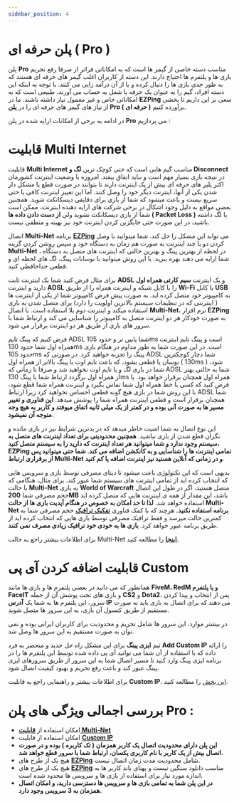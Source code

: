 ```yaml
---
sidebar_position: 4
---
```


# پلن حرفه ای ( Pro )

پلن **Pro** مناسب دسته خاصی از گیمر ها است که به امکاناتی فراتر از صرفا رفع تحریم بازی ها و پلتفرم ها احتیاج دارند. این دسته از کاربران اغلب گیمر های حرفه ای هستند که به طور جدی بازی ها را دنبال کرده و یا از آن درآمد زایی می کنند.
با توجه به اینکه این دسته افراد، گیم را به عنوان یک حرفه یا شغل به حساب می آورند، طبیعی است که به امکاناتی خاص و غیر معمول نیاز داشته باشند. ما در **EZPing** سعی بر این داریم تا بخشی از نیاز های گیمر های حرفه ای را در **پلن Pro ( حرفه ای )** برآورده کنیم.

در ادامه به برخی از امکانات ارایه شده در پلن **Pro** می پردازیم : 


# قابلیت Multi Internet

قابلیت **Multi Internet** مناسب گیم هایی است که حتی کوچک ترین **لگ و Disconnect** در نتیجه بازی بسیار مهم است و نباید اتفاق بیفتد. 
امروزه با وضعیت اینترنت کشورمان اکثر پلیر های حرفه ای بیش از یک اینترنت دارند تا بتوانند در صورت قطع یا مشکل دار شدن یکی از آنها، اینترنت دیگر خود را وصل کنند. اما این تغییر اینترنت کافی یا حتی سریع نیست و باعث میشود که شما از بازی برای دقایقی دیسکانکت شوید. همچنین بعضی مواقع به دلیل وجود اشکال در برخی شرکت های ارایه دهنده اینترنت، ممکن است شما از بازی دیسکانکت نشوید ولی **از دست دادن داده ها ( Packet Loss )** یا لگ داشته باشید، در این صورت حتی جایگزین کردن اینترنت خود نیز بهینه و منطقی نیست. 

اتصال **Multi-Net** برنامه **[EZPing](https://ezping.ir/)** می تواند این مشکل را حل کند. شما میتوانید با وصل کردن دو یا چند اینترنت به صورت هم زمان به دستگاه خود و سپس روشن کردن گزینه **Multi-Net** ، در لحظه از بهترین پینگ و بهترین حالتی که اینترنت های متصل به دستگاه شما ارایه می دهند بهره ببرید. با این روش میتوانید با نوسانات پینگ، لگ های لحظه ای و قطعی خداحافظی کنید.

برای مثال فرض کنید شما یک اینترنت ثابت **ADSL** و یک اینترنت **سیم کارتی همراه اول** دارید و اینترنت **ADSL** را با کابل شبکه و اینترنت همراه را از طریق **Wi-Fi** یا کابل **USB** به کامپیوتر خود متصل کرده اید. به صورت پیش فرض کامپیوتر شما از یکی از اینترنت ها ( اینترنتی که در تنظیمات سیستم بالاترین اولویت را دارد) برای متصل شدن به بازی استفاده میکند و اینترنت دوم بلا استفاده است. با اتصال **Multi-Net**، نرم افزار **EZPing** به صورت خودکار هر دو اینترنت متصل به کامپیوتر را شناسایی می کند و ارتباط شما با سرور های بازی از طریق هر دو اینترنت برقرار می شود.

فرض کنیم که پینگ تایم ADSL شما پایین تر و حدود 105ms است و پینگ تایم اینترنت همراه اول شما حدود 130ms است. در این صورت شما به طور مداوم در هنگام بازی حدود 105ms پینگ را تجربه خواهید کرد. در صورتی که ADSL شما دچار کوچکترین نوسان یا قطعی بشود، که باعث تایم اوت یا پینگ بالاتر از همراه اول ( 130ms ) شود، شما در بازی لگ و یا تایم اوت نخواهید شد و صرفا تا زمانی که ADSL شما به حالتی بهتر از همراه اول برگردد ارتباط شما با پینگ 130ms همراه اول همچنان برقرار خواهد بود. یا فرض کنید که کسی با خط همراه اول شما تماس بگیرد و اینترنت همراه شما قطع شود، با این روش شما در بازی هیچ گونه قطعی احساس نخواهید کرد زیرا ارتباط ADSL شما همچنان برقرار است و قطعی اینترنت همراه شما را پوشش میدهد. **این فناوری و تغییر مسیر ها به صورت آنی بوده و در کمتر از یک میلی ثانیه اتفاق میوفتد و کاربر به هیچ وجه متوجه آن نمیشود**.

این نوع اتصال به شما امنیت خاطر میدهد که در بدترین شرایط نیز در بازی مانده و نگران قطع شدن از بازی نباشید. **همچنین محدودیتی برای تعداد اینترنت های متصل به سیستم وجود ندارد و شما میتوانید هر تعداد اینترنت که دارید را به سیستم متصل کنید، EZPing تمامی اینترنت ها را شناسایی و به کانکشن اضافه می کند. شما حتی میتوانید پس از برقراری ارتباط Multi-Net و در زمانی که آنلاین هستید نیز اینترنت اضافه یا کم کنید**.

بدیهی است که این تکنولوژی باعث میشود تا دیتای مصرفی توسط بازی و سرویس هایی که انتخاب کرده اید از تمامی اینترنت های سیستم شما عبور کند. برای مثال، هنگامی که با حالت **Multi-Net** به بازی **World of Warcraft** متصل هستید، اگر در طول این اتصال حجم مصرفی شما **200MB** باشد، این مقدار از همه ی اینترنت هایی که متصل کرده اید استفاده خواهد شد.
**لذا تا حد امکان به خصوص در هنگام آپدیت بازی ها از حالت **Multi-Net** برنامه استفاده نکنید.**
هرچند که با کمک فناوری **[تفکیک ترافیک](https://docs.ezping.ir/how-it-works/overview#:~:text=%D8%AA%D9%88%D8%B6%DB%8C%D8%AD%20%D8%A7%D8%AC%D9%85%D8%A7%D9%84%DB%8C%20%D8%AA%D9%81%DA%A9%DB%8C%DA%A9%20%D8%AA%D8%B1%D8%A7%D9%81%DB%8C%DA%A9)** حجم مصرفی شما به کمترین حالت میرسد و فقط ترافیک مصرفی توسط بازی هایی که انتخاب کرده اید از طریق برنامه عبور خواهد کرد. **بازی ها به خودی خود ترافیک زیادی مصرف نمی کنند**.

برای اطلاعات بیشتر راجع به حالت Multi-Net [**اینجا**](https://docs.ezping.ir/how-it-works/multi-net-mode) را مطالعه کنید.


# قابلیت اضافه کردن آی پی Custom

همانطور که می دانید در بعضی پلتفرم ها و بازی ها مانند **FiveM، RedM و یا پلتفرم FaceIT** و بازی های تحت پوشش آن از جمله **CS2** و **Dota2**، پس از انتخاب و پیدا کردن سرور، این پلتفرم ها به شما یک **آدرس IP** می دهند که برای اتصال به بازی باید به صورت مستقیم از طریق کنسول آن بازی، به این سرور ها متصل شوید.

در بیشتر موارد، این سرور ها شامل تحریم و محدودیت برای کاربران ایرانی بوده و نمی توان به صورت مستقیم به این سرور ها وصل شد.

تیم **ایزی پینگ** برای این مشکل راه حل جدید و منحصر به فرد **Add Custom IP** را ارائه داده که با استفاده از آن شما می توانید آی پی داده شده توسط این پلتفرم ها را در برنامه ایزی پینگ وارد کنید تا مسیر اتصال شما به این سرور از طریق سرورهای ایزی پینگ عبور کند و باعث رفع تحریم و بهبود کیفیت اتصال شود.

برای اطلاعات بیشتر و راهنمایی راجع به قابلیت **Custom IP**، [این بخش](https://docs.ezping.ir/how-it-works/custom-ips-feature) را مطالعه کنید.


# بررسی اجمالی ویژگی های پلن Pro : 

- امکان استفاده از [**قابلیت Multi-Net**](https://docs.ezping.ir/how-it-works/multi-net-mode)
- امکان استفاده از قابلیت [**Custom IP**](https://docs.ezping.ir/how-it-works/custom-ips-feature)
- **این پلن دارای محدودیت اتصال یک کاربر همزمان ( تک کاربره ) بوده و در صورت اتصال بیش از یک کاربر با نام کاربری یکسان، ارتباط شما با سرور قطع خواهد شد.**
- هیچ یک از طرح های **[EZPing](https://ezping.ir/)** شامل محدودیت مدت زمان اتصال نیست.
- هیچ یک از طرح های **[EZPing](https://ezping.ir/)** مناسب دانلود سنگین نیست و پهنای باند کاربر ها به اندازه مورد نیاز برای استفاده از بازی ها و سرویس ها محدود شده است.
- **در این پلن شما به تمامی بازی ها و سرویس ها دسترسی دارید، و امکان اتصال همزمان به 3 سرویس وجود دارد.**
